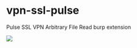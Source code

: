 # vpn-ssl-pulse
Pulse SSL VPN Arbitrary File Read burp extension

<img src=https://raw.githubusercontent.com/antichown/vpn-ssl-pulse/master/vpn.png>

